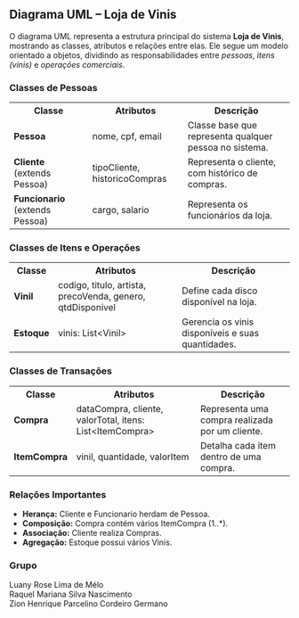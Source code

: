 <h2>Diagrama UML – Loja de Vinis</h2>
<p>
O diagrama UML representa a estrutura principal do sistema <strong>Loja de Vinis</strong>,
mostrando as classes, atributos e relações entre elas. Ele segue um modelo orientado a
objetos, dividindo as responsabilidades entre <em>pessoas</em>, <em>itens (vinis)</em> e
<em>operações comerciais</em>.
</p>

<h3>Classes de Pessoas</h3>
<table>
  <tr><th>Classe</th><th>Atributos</th><th>Descrição</th></tr>
  <tr>
    <td><strong>Pessoa</strong></td>
    <td>nome, cpf, email</td>
    <td>Classe base que representa qualquer pessoa no sistema.</td>
  </tr>
  <tr>
    <td><strong>Cliente</strong> (extends Pessoa)</td>
    <td>tipoCliente, historicoCompras</td>
    <td>Representa o cliente, com histórico de compras.</td>
  </tr>
  <tr>
    <td><strong>Funcionario</strong> (extends Pessoa)</td>
    <td>cargo, salario</td>
    <td>Representa os funcionários da loja.</td>
  </tr>
</table>

<h3>Classes de Itens e Operações</h3>
<table>
  <tr><th>Classe</th><th>Atributos</th><th>Descrição</th></tr>
  <tr>
    <td><strong>Vinil</strong></td>
    <td>codigo, titulo, artista, precoVenda, genero, qtdDisponivel</td>
    <td>Define cada disco disponível na loja.</td>
  </tr>
  <tr>
    <td><strong>Estoque</strong></td>
    <td>vinis: List&lt;Vinil&gt;</td>
    <td>Gerencia os vinis disponíveis e suas quantidades.</td>
  </tr>
</table>

<h3>Classes de Transações</h3>
<table>
  <tr><th>Classe</th><th>Atributos</th><th>Descrição</th></tr>
  <tr>
    <td><strong>Compra</strong></td>
    <td>dataCompra, cliente, valorTotal, itens: List&lt;ItemCompra&gt;</td>
    <td>Representa uma compra realizada por um cliente.</td>
  </tr>
  <tr>
    <td><strong>ItemCompra</strong></td>
    <td>vinil, quantidade, valorItem</td>
    <td>Detalha cada item dentro de uma compra.</td>
  </tr>
</table>

<h3>Relações Importantes</h3>
<ul>
  <li><strong>Herança:</strong> Cliente e Funcionario herdam de Pessoa.</li>
  <li><strong>Composição:</strong> Compra contém vários ItemCompra (1..*).</li>
  <li><strong>Associação:</strong> Cliente realiza Compras.</li>
  <li><strong>Agregação:</strong> Estoque possui vários Vinis.</li>
</ul>

<h3>Grupo</h3>

Luany Rose Lima de Mélo<br>
Raquel Mariana Silva Nascimento<br>
Zion Henrique Parcelino Cordeiro Germano<br>
